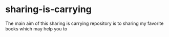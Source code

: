 # sharing-is-carrying
The main aim of this sharing is carrying repository is to sharing my favorite books which may help you to 
